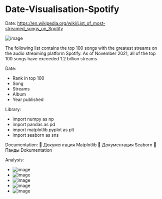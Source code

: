 # Date-Visualisation-Spotify

Date: https://en.wikipedia.org/wiki/List_of_most-streamed_songs_on_Spotify


![image](https://user-images.githubusercontent.com/92888200/145474614-4a6b4942-a956-4e45-81d2-a10312e534a6.png)

The following list contains the top 100 songs with the greatest streams on the audio streaming platform Spotify. As of November 2021, all of the top 100 songs have exceeded 1.2 billion streams

Date:
- Rank in top 100 
- Song
- Streams
- Album
- Year published

Library:
- import numpy as np
- import pandas as pd
- import matplotlib.pyplot as plt
- import seaborn as sns

Documentation:
📖 Документация Matplotlib
📖 Документация Seaborn
📖 Панды Dokumentation

Analysis:
- ![image](https://user-images.githubusercontent.com/92888200/145472887-84aa1ee3-61ae-45ee-afea-d7eed419ce69.png)
- ![image](https://user-images.githubusercontent.com/92888200/145472906-0950d4e6-1138-4697-8d99-a6a27da37fe5.png)
- ![image](https://user-images.githubusercontent.com/92888200/145472926-92f94bab-9857-4268-91ea-0112487f52ee.png)
- ![image](https://user-images.githubusercontent.com/92888200/145472946-0227bdbf-3de8-49e5-a8d7-2cb2ba4d3435.png)
- ![image](https://user-images.githubusercontent.com/92888200/145472968-7fda2754-7109-49fc-96bd-daa9743ba5f3.png)
